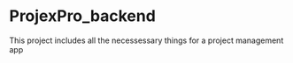 # ProjexPro_backend

This project includes all the necessessary things for a project management app
